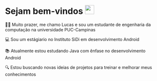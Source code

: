 # Sejam bem-vindos <img src="https://media.giphy.com/media/hvRJCLFzcasrR4ia7z/giphy.gif" width="30"> 


👨‍💻 Muito prazer, me chamo Lucas e sou um estudante de engenharia da computação na universidade PUC-Campinas

💻 Sou um estágiario no Instituto SiDi em desenvolvimento Android

📚 Atualmente estou estudando Java com ênfase no desenvolvimento Android

🔍 Estou buscando novas ideias de projetos para treinar e  melhorar meus conhecimentos


